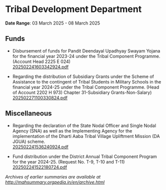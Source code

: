 # Tribal Development Department

**Date Range**: 03 March 2025 - 08 March 2025


## Funds
- Disbursement of funds for Pandit Deendayal Upadhyay Swayam Yojana for the financial year 2023-24 under the Tribal Component Programme. (Account Head 2225 E 024)\
  [202502241603342924.pdf](https://gr.maharashtra.gov.in/Site/Upload/Government%20Resolutions/English/202502241603342924.pdf)

- Regarding the distribution of Subsidiary Grants under the Scheme of Assistance to the contingent of Tribal Students in Military Schools in the financial year 2024-25 under the Tribal Component Programme. (Head of Account 2202 H 973) Chapter 31-Subsidiary Grants-Non-Salary)\
  [202502271100330824.pdf](https://gr.maharashtra.gov.in/Site/Upload/Government%20Resolutions/English/202502271100330824.pdf)

## Miscellaneous
- Regarding the declaration of the State Nodal Officer and Single Nodal Agency (SNA) as well as the Implementing Agency for the implementation of the Dharti Aaba Tribal Village Upliftment Mission (DA JGUA) scheme.\
  [202502241536240924.pdf](https://gr.maharashtra.gov.in/Site/Upload/Government%20Resolutions/English/202502241536240924.pdf)

- Fund distribution under the District Annual Tribal Component Program for the year 2024-25. (Request No. T-9, T-10 and T-11)\
  [202502241522180724.pdf](https://gr.maharashtra.gov.in/Site/Upload/Government%20Resolutions/English/202502241522180724.pdf)


*Archives of earlier summaries are available at http://mahsummary.orgpedia.in/en/archive.html*